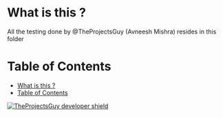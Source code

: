 # What is this ?
All the testing done by @TheProjectsGuy (Avneesh Mishra) resides in this folder

# Table of Contents
- [What is this ?](#what-is-this)
- [Table of Contents](#table-of-contents)

[![TheProjectsGuy developer shield](https://img.shields.io/badge/Dev-TheProjectsGuy-0061ff.svg)](https://github.com/TheProjectsGuy)
